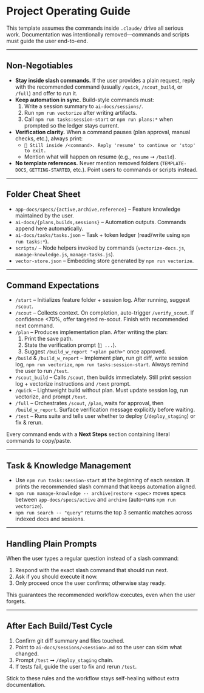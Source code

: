 # Project Operating Guide

This template assumes the commands inside `.claude/` drive all serious work. Documentation was intentionally removed—commands and scripts must guide the user end-to-end.

---

## Non-Negotiables
- **Stay inside slash commands.** If the user provides a plain request, reply with the recommended command (usually `/quick`, `/scout_build`, or `/full`) and offer to run it.
- **Keep automation in sync.** Build-style commands must:
  1. Write a session summary to `ai-docs/sessions/`.
  2. Run `npm run vectorize` after writing artifacts.
  3. Call `npm run tasks:session-start` or `npm run plans:*` when prompted so the ledger stays current.
- **Verification clarity.** When a command pauses (plan approval, manual checks, etc.), always print:
  - `🛑 Still inside /<command>. Reply 'resume' to continue or 'stop' to exit.`
  - Mention what will happen on resume (e.g., `resume` ➞ `/build`).
- **No template references.** Never mention removed folders (`TEMPLATE-DOCS`, `GETTING-STARTED`, etc.). Point users to commands or scripts instead.

---

## Folder Cheat Sheet
- `app-docs/specs/{active,archive,reference}` – Feature knowledge maintained by the user.
- `ai-docs/{plans,builds,sessions}` – Automation outputs. Commands append here automatically.
- `ai-docs/tasks/tasks.json` – Task + token ledger (read/write using `npm run tasks:*`).
- `scripts/` – Node helpers invoked by commands (`vectorize-docs.js`, `manage-knowledge.js`, `manage-tasks.js`).
- `vector-store.json` – Embedding store generated by `npm run vectorize`.

---

## Command Expectations
- `/start` – Initializes feature folder + session log. After running, suggest `/scout`.
- `/scout` – Collects context. On completion, auto-trigger `/verify_scout`. If confidence <70%, offer targeted re-scout. Finish with recommended next command.
- `/plan` – Produces implementation plan. After writing the plan:
  1. Print the save path.
  2. State the verification prompt (`🛑 ...`).
  3. Suggest `/build_w_report "<plan path>"` once approved.
- `/build` & `/build_w_report` – Implement plan, run git diff, write session log, `npm run vectorize`, `npm run tasks:session-start`. Always remind the user to run `/test`.
- `/scout_build` – Calls `/scout`, then builds immediately. Still print session log + vectorize instructions and `/test` prompt.
- `/quick` – Lightweight build without plan. Must update session log, run vectorize, and prompt `/test`.
- `/full` – Orchestrates `/scout`, `/plan`, waits for approval, then `/build_w_report`. Surface verification message explicitly before waiting.
- `/test` – Runs suite and tells user whether to deploy (`/deploy_staging`) or fix & rerun.

Every command ends with a **Next Steps** section containing literal commands to copy/paste.

---

## Task & Knowledge Management
- Use `npm run tasks:session-start` at the beginning of each session. It prints the recommended slash command that keeps automation aligned.
- `npm run manage-knowledge -- archive|restore <spec>` moves specs between `app-docs/specs/active` and `archive` (auto-runs `npm run vectorize`).
- `npm run search -- "query"` returns the top 3 semantic matches across indexed docs and sessions.

---

## Handling Plain Prompts
When the user types a regular question instead of a slash command:
1. Respond with the exact slash command that should run next.
2. Ask if you should execute it now.
3. Only proceed once the user confirms; otherwise stay ready.

This guarantees the recommended workflow executes, even when the user forgets.

---

## After Each Build/Test Cycle
1. Confirm git diff summary and files touched.
2. Point to `ai-docs/sessions/<session>.md` so the user can skim what changed.
3. Prompt `/test` ➞ `/deploy_staging` chain.
4. If tests fail, guide the user to fix and rerun `/test`.

Stick to these rules and the workflow stays self-healing without extra documentation.

